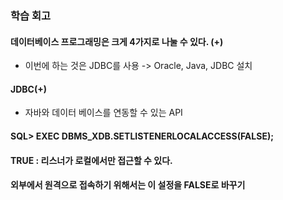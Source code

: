 ### 학습 회고

#### 데이터베이스 프로그래밍은 크게 4가지로 나눌 수 있다. (+)
- 이번에 하는 것은 JDBC를 사용 -> Oracle, Java, JDBC 설치

#### JDBC(+)
- 자바와 데이터 베이스를 연동할 수 있는 API

#### SQL> EXEC DBMS_XDB.SETLISTENERLOCALACCESS(FALSE);
#### TRUE : 리스너가 로컬에서만 접근할 수 있다.
#### 외부에서 원격으로 접속하기 위해서는 이 설정을 FALSE로 바꾸기 